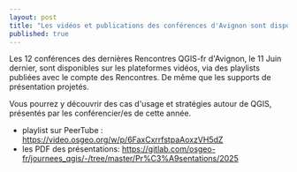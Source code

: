 ```yaml
---
layout: post
title: "Les vidéos et publications des conférences d'Avignon sont disponibles!"
published: true
---
```


Les 12 conférences des dernières Rencontres QGIS-fr d'Avignon, le 11 Juin dernier, sont disponibles sur les plateformes vidéos, via des playlists publiées avec le compte des Rencontres. De même que les supports de présentation projetés.

Vous pourrez y découvrir des cas d'usage et stratégies autour de QGIS, présentés par les conférencier/es de cette année.

- playlist sur PeerTube : https://video.osgeo.org/w/p/6FaxCxrrfstpaAoxzVH5dZ
- les PDF des présentations: https://gitlab.com/osgeo-fr/journees_qgis/-/tree/master/Pr%C3%A9sentations/2025
